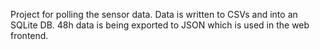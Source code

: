 Project for polling the sensor data.
Data is written to CSVs and into an SQLite DB.
48h data is being exported to JSON which is used in the web frontend.